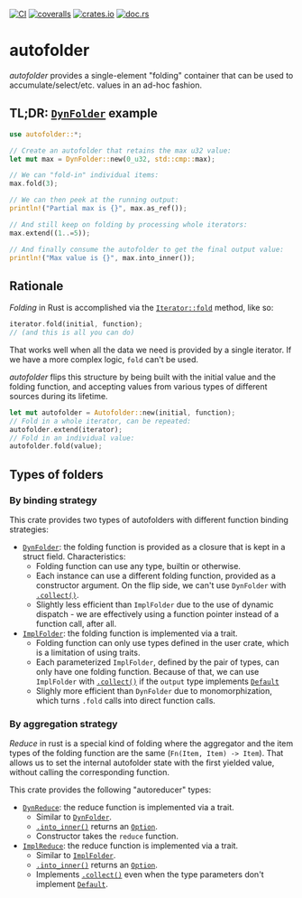 [![CI](https://github.com/lpenz/autofolder/actions/workflows/ci.yml/badge.svg)](https://github.com/lpenz/autofolder/actions/workflows/ci.yml)
[![coveralls](https://coveralls.io/repos/github/lpenz/autofolder/badge.svg?branch=main)](https://coveralls.io/github/lpenz/autofolder?branch=main)
[![crates.io](https://img.shields.io/crates/v/autofolder)](https://crates.io/crates/autofolder)
[![doc.rs](https://docs.rs/autofolder/badge.svg)](https://docs.rs/autofolder)


# autofolder

*autofolder* provides a single-element "folding" container that
can be used to accumulate/select/etc. values in an ad-hoc fashion.

## TL;DR: [`DynFolder`] example

```rust
use autofolder::*;

// Create an autofolder that retains the max u32 value:
let mut max = DynFolder::new(0_u32, std::cmp::max);

// We can "fold-in" individual items:
max.fold(3);

// We can then peek at the running output:
println!("Partial max is {}", max.as_ref());

// And still keep on folding by processing whole iterators:
max.extend((1..=5));

// And finally consume the autofolder to get the final output value:
println!("Max value is {}", max.into_inner());
```

## Rationale

*Folding* in Rust is accomplished via the [`Iterator::fold`] method, like so:
```rust
iterator.fold(initial, function);
// (and this is all you can do)
```

That works well when all the data we need is provided by a single iterator. If we have a
more complex logic, `fold` can't be used.

*autofolder* flips this structure by being built with the initial value and the folding
function, and accepting values from various types of different sources during its lifetime.

```rust
let mut autofolder = Autofolder::new(initial, function);
// Fold in a whole iterator, can be repeated:
autofolder.extend(iterator);
// Fold in an individual value:
autofolder.fold(value);
```

## Types of folders

### By binding strategy

This crate provides two types of autofolders with different function binding strategies:
- [`DynFolder`]: the folding function is provided as a closure
  that is kept in a struct field. Characteristics:
  - Folding function can use any type, builtin or otherwise.
  - Each instance can use a different folding function, provided as a constructor argument.
    On the flip side, we can't use `DynFolder` with [`.collect()`](Iterator::collect).
  - Slightly less efficient than `ImplFolder` due to the use of dynamic dispatch - we are
    effectively using a function pointer instead of a function call, after all.
- [`ImplFolder`]: the folding function is implemented via a trait.
  - Folding function can only use types defined in the user crate, which is a limitation of
    using traits.
  - Each parameterized `ImplFolder`, defined by the pair of types, can only have one folding
    function. Because of that, we can use `ImplFolder` with
    [`.collect()`](Iterator::collect) if the `output` type implements [`Default`]
  - Slighly more efficient than `DynFolder` due to monomorphization, which turns `.fold`
    calls into direct function calls.

### By aggregation strategy

*Reduce* in rust is a special kind of folding where the aggregator and the item types of
the folding function are the same (`Fn(Item, Item) -> Item`). That allows us to set the
internal autofolder state with the first yielded value, without calling the corresponding
function.

This crate provides the following "autoreducer" types:
- [`DynReduce`]: the reduce function is implemented via a trait.
  - Similar to [`DynFolder`].
  - [`.into_inner()`](DynReduce::into_inner) returns an [`Option`].
  - Constructor takes the `reduce` function.
- [`ImplReduce`]: the reduce function is implemented via a trait.
  - Similar to [`ImplFolder`].
  - [`.into_inner()`](ImplReduce::into_inner) returns an [`Option`].
  - Implements [`.collect()`](Iterator::collect) even when the type parameters don't
    implement [`Default`].

[`Iterator::fold`]: https://doc.rust-lang.org/std/iter/trait.Iterator.html#method.fold
[`DynFolder`]: https://docs.rs/autofolder/latest/autofolder/struct.DynFolder.html
[`DynReduce`]: https://docs.rs/autofolder/latest/autofolder/struct.DynReduce.html
[`ImplFolder`]: https://docs.rs/autofolder/latest/autofolder/struct.ImplFolder.html
[`ImplReduce`]: https://docs.rs/autofolder/latest/autofolder/struct.ImplReduce.html
[`Default`]: https://doc.rust-lang.org/nightly/core/default/trait.Default.html
[`Option`]: https://doc.rust-lang.org/std/option/enum.Option.html
[Iterator::collect]: https://doc.rust-lang.org/nightly/core/iter/traits/iterator/trait.Iterator.html#method.collect
[DynReduce::into_inner]: https://docs.rs/autofolder/latest/autofolder/struct.DynReduce.html#method.into_inner
[ImplReduce::into_inner]: https://docs.rs/autofolder/latest/autofolder/struct.ImplReduce.html#method.into_inner
